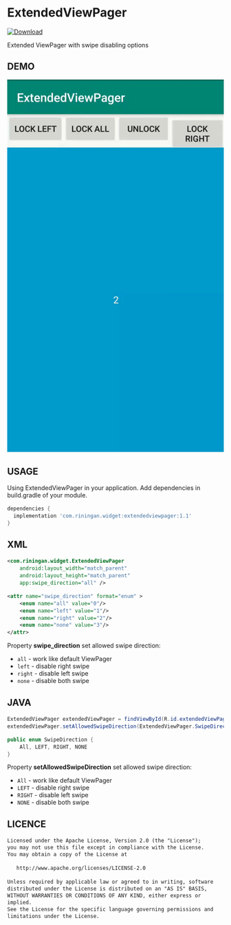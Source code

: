 # ExtendedViewPager
	
[ ![Download](https://api.bintray.com/packages/riningan/AndroidMaven/ExtendedViewPager/images/download.svg) ](https://bintray.com/riningan/AndroidMaven/ExtendedViewPager/_latestVersion)	
	
Extended ViewPager with swipe disabling options

DEMO
---

![demo_preview](./preview.gif)

USAGE
---

Using ExtendedViewPager in your application.
Add dependencies in build.gradle of your module.

```groovy
dependencies {
  implementation 'com.riningan.widget:extendedviewpager:1.1'
}
```

XML
-----

```xml
<com.riningan.widget.ExtendedViewPager
    android:layout_width="match_parent"
    android:layout_height="match_parent"
    app:swipe_direction="all" />
```

```xml
<attr name="swipe_direction" format="enum" >
    <enum name="all" value="0"/>
    <enum name="left" value="1"/>
    <enum name="right" value="2"/>
    <enum name="none" value="3"/>
</attr>
```

Property **swipe_direction** set allowed swipe direction:

* `all` - work like default ViewPager
* `left` - disable right swipe
* `right` - disable left swipe
* `none` - disable both swipe

JAVA
-----

```java
ExtendedViewPager extendedViewPager = findViewById(R.id.extendedViewPager);
extendedViewPager.setAllowedSwipeDirection(ExtendedViewPager.SwipeDirection direction);
```

```java
public enum SwipeDirection {
    All, LEFT, RIGHT, NONE
}
```

Property **setAllowedSwipeDirection** set allowed swipe direction:

* `All` - work like default ViewPager
* `LEFT` - disable right swipe
* `RIGHT` - disable left swipe
* `NONE` - disable both swipe

LICENCE
-----

  	Licensed under the Apache License, Version 2.0 (the "License");
	you may not use this file except in compliance with the License.
	You may obtain a copy of the License at
	
	   http://www.apache.org/licenses/LICENSE-2.0
	
	Unless required by applicable law or agreed to in writing, software
	distributed under the License is distributed on an "AS IS" BASIS,
	WITHOUT WARRANTIES OR CONDITIONS OF ANY KIND, either express or implied.
	See the License for the specific language governing permissions and
	limitations under the License.
